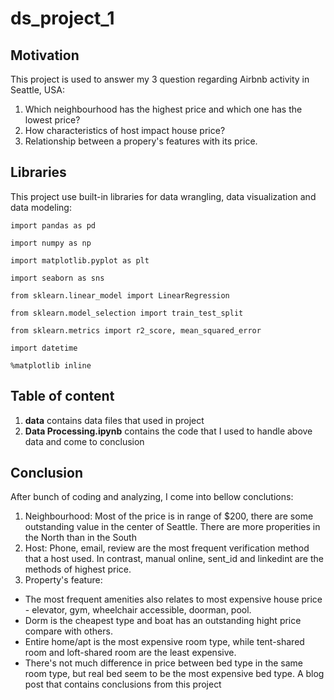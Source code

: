 # **ds_project_1**

## **Motivation**

This project is used to answer my 3 question regarding Airbnb activity in Seattle, USA:
1. Which neighbourhood has the highest price and which one has the lowest price?
2. How characteristics of host impact house price?
3. Relationship between a propery's features with its price.

## **Libraries**
This project use built-in libraries for data wrangling, data visualization and data modeling:

`import pandas as pd`

`import numpy as np`

`import matplotlib.pyplot as plt`

`import seaborn as sns`

`from sklearn.linear_model import LinearRegression`

`from sklearn.model_selection import train_test_split`

`from sklearn.metrics import r2_score, mean_squared_error`

`import datetime`

`%matplotlib inline`

## **Table of content**
1. **data** contains data files that used in project
2. **Data Processing.ipynb** contains the code that I used to handle above data and come to conclusion

## Conclusion
After bunch of coding and analyzing, I come into bellow conclutions:
1. Neighbourhood: Most of the price is in range of $200, there are some outstanding value in the center of Seattle. There are more properities in the North than in the South
2. Host: Phone, email, review are the most frequent verification method that a host used. In contrast, manual online, sent_id and linkedint are the methods of highest price. 
3. Property's feature: 
- The most frequent amenities also relates to most expensive house price - elevator, gym, wheelchair accessible, doorman, pool.
- Dorm is the cheapest type and boat has an outstanding hight price compare with others.
- Entire home/apt is the most expensive room type, while tent-shared room and loft-shared room are the least expensive.
- There's not much difference in price between bed type in the same room type, but real bed seem to be the most expensive bed type.
A blog post that contains conclusions from this project


